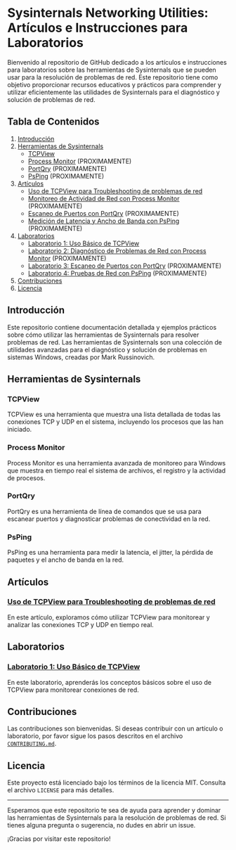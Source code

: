 # Sysinternals Networking Utilities: Artículos e Instrucciones para Laboratorios

Bienvenido al repositorio de GitHub dedicado a los artículos e instrucciones para laboratorios sobre las herramientas de Sysinternals que se pueden usar para la resolución de problemas de red. Este repositorio tiene como objetivo proporcionar recursos educativos y prácticos para comprender y utilizar eficientemente las utilidades de Sysinternals para el diagnóstico y solución de problemas de red.

## Tabla de Contenidos

1. [Introducción](#introducción)
2. [Herramientas de Sysinternals](#herramientas-de-sysinternals)
   - [TCPView](#tcpview)
   - [Process Monitor](#process-monitor) (PROXIMAMENTE)
   - [PortQry](#portqry) (PROXIMAMENTE)
   - [PsPing](#psping) (PROXIMAMENTE)
3. [Artículos](#artículos)
   - [Uso de TCPView para Troubleshooting de problemas de red](#Uso-de-TCPView-para-Troubleshooting-de-problemas-de-red)
   - [Monitoreo de Actividad de Red con Process Monitor](#monitoreo-de-actividad-de-red-con-process-monitor) (PROXIMAMENTE)
   - [Escaneo de Puertos con PortQry](#escaneo-de-puertos-con-portqry) (PROXIMAMENTE)
   - [Medición de Latencia y Ancho de Banda con PsPing](#medición-de-latencia-y-ancho-de-banda-con-psping) (PROXIMAMENTE)
4. [Laboratorios](#laboratorios)
   - [Laboratorio 1: Uso Básico de TCPView](#laboratorio-1-uso-básico-de-tcpview)
   - [Laboratorio 2: Diagnóstico de Problemas de Red con Process Monitor](#laboratorio-2-diagnóstico-de-problemas-de-red-con-process-monitor) (PROXIMAMENTE)
   - [Laboratorio 3: Escaneo de Puertos con PortQry](#laboratorio-3-escaneo-de-puertos-con-portqry) (PROXIMAMENTE)
   - [Laboratorio 4: Pruebas de Red con PsPing](#laboratorio-4-pruebas-de-red-con-psping) (PROXIMAMENTE)
5. [Contribuciones](#contribuciones)
6. [Licencia](#licencia)

## Introducción

Este repositorio contiene documentación detallada y ejemplos prácticos sobre cómo utilizar las herramientas de Sysinternals para resolver problemas de red. Las herramientas de Sysinternals son una colección de utilidades avanzadas para el diagnóstico y solución de problemas en sistemas Windows, creadas por Mark Russinovich.

## Herramientas de Sysinternals

### TCPView
TCPView es una herramienta que muestra una lista detallada de todas las conexiones TCP y UDP en el sistema, incluyendo los procesos que las han iniciado.

### Process Monitor
Process Monitor es una herramienta avanzada de monitoreo para Windows que muestra en tiempo real el sistema de archivos, el registro y la actividad de procesos.

### PortQry
PortQry es una herramienta de línea de comandos que se usa para escanear puertos y diagnosticar problemas de conectividad en la red.

### PsPing
PsPing es una herramienta para medir la latencia, el jitter, la pérdida de paquetes y el ancho de banda en la red.

## Artículos

### [Uso de TCPView para Troubleshooting de problemas de red](https://github.com/rsessa/DataAnalysis/blob/main/SysInternals%2FTCPView%2FUsos%20para%20Troubleshooting.md)

En este artículo, exploramos cómo utilizar TCPView para monitorear y analizar las conexiones TCP y UDP en tiempo real.


## Laboratorios

### [Laboratorio 1: Uso Básico de TCPView](https://github.com/rsessa/DataAnalysis/blob/main/SysInternals%2FTCPView%2FLAB1.%20Uso%20B%C3%A1sico%20de%20TCPView.md)

En este laboratorio, aprenderás los conceptos básicos sobre el uso de TCPView para monitorear conexiones de red.


## Contribuciones

Las contribuciones son bienvenidas. Si deseas contribuir con un artículo o laboratorio, por favor sigue los pasos descritos en el archivo [`CONTRIBUTING.md`](https://github.com/rsessa/DataAnalysis/blob/main/CONTRIBUTING.md).

## Licencia

Este proyecto está licenciado bajo los términos de la licencia MIT. Consulta el archivo `LICENSE` para más detalles.

---

Esperamos que este repositorio te sea de ayuda para aprender y dominar las herramientas de Sysinternals para la resolución de problemas de red. Si tienes alguna pregunta o sugerencia, no dudes en abrir un issue.

¡Gracias por visitar este repositorio!